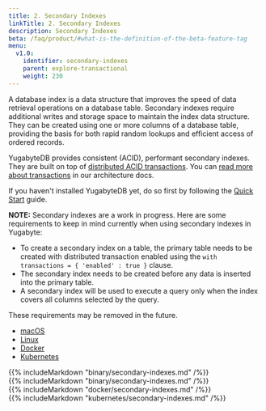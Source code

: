 ```yaml
---
title: 2. Secondary Indexes
linkTitle: 2. Secondary Indexes
description: Secondary Indexes
beta: /faq/product/#what-is-the-definition-of-the-beta-feature-tag
menu:
  v1.0:
    identifier: secondary-indexes
    parent: explore-transactional
    weight: 230
---
```


A database index is a data structure that improves the speed of data retrieval operations on a database table. Secondary indexes require additional writes and storage space to maintain the index data structure. They can be created using one or more columns of a database table, providing the basis for both rapid random lookups and efficient access of ordered records.

YugabyteDB provides consistent (ACID), performant secondary indexes. They are built on top of [distributed ACID transactions](../../../explore/transactional/acid-transactions). You can [read more about transactions](../../../architecture/transactions/) in our architecture docs.

If you haven't installed YugabyteDB yet, do so first by following the [Quick Start](../../../quick-start/install/) guide.

**NOTE:** Secondary indexes are a work in progress. Here are some requirements to keep in mind currently when using secondary indexes in Yugabyte:

- To create a secondary index on a table, the primary table needs to be created with distributed transaction enabled using the `with transactions = { 'enabled' : true }` clause.
- The secondary index needs to be created before any data is inserted into the primary table.
- A secondary index will be used to execute a query only when the index covers all columns selected by the query.

These requirements may be removed in the future.

<ul class="nav nav-tabs nav-tabs-yb">
  <li >
    <a href="#macos" class="nav-link active" id="macos-tab" data-toggle="tab" role="tab" aria-controls="macos" aria-selected="true">
      <i class="fab fa-apple" aria-hidden="true"></i>
      macOS
    </a>
  </li>
  <li>
    <a href="#linux" class="nav-link" id="linux-tab" data-toggle="tab" role="tab" aria-controls="linux" aria-selected="false">
      <i class="fab fa-linux" aria-hidden="true"></i>
      Linux
    </a>
  </li>
  <li>
    <a href="#docker" class="nav-link" id="docker-tab" data-toggle="tab" role="tab" aria-controls="docker" aria-selected="false">
      <i class="fab fa-docker"></i>
      Docker
    </a>
  </li>
  <li>
    <a href="#kubernetes" class="nav-link" id="kubernetes-tab" data-toggle="tab" role="tab" aria-controls="kubernetes" aria-selected="false">
      <i class="fas fa-cubes" aria-hidden="true"></i>
      Kubernetes
    </a>
  </li>
</ul>

<div class="tab-content">
  <div id="macos" class="tab-pane fade show active" role="tabpanel" aria-labelledby="macos-tab">
    {{% includeMarkdown "binary/secondary-indexes.md" /%}}
  </div>
  <div id="linux" class="tab-pane fade" role="tabpanel" aria-labelledby="linux-tab">
    {{% includeMarkdown "binary/secondary-indexes.md" /%}}
  </div>
  <div id="docker" class="tab-pane fade" role="tabpanel" aria-labelledby="docker-tab">
    {{% includeMarkdown "docker/secondary-indexes.md" /%}}
  </div>
  <div id="kubernetes" class="tab-pane fade" role="tabpanel" aria-labelledby="kubernetes-tab">
    {{% includeMarkdown "kubernetes/secondary-indexes.md" /%}}
  </div>
</div>

